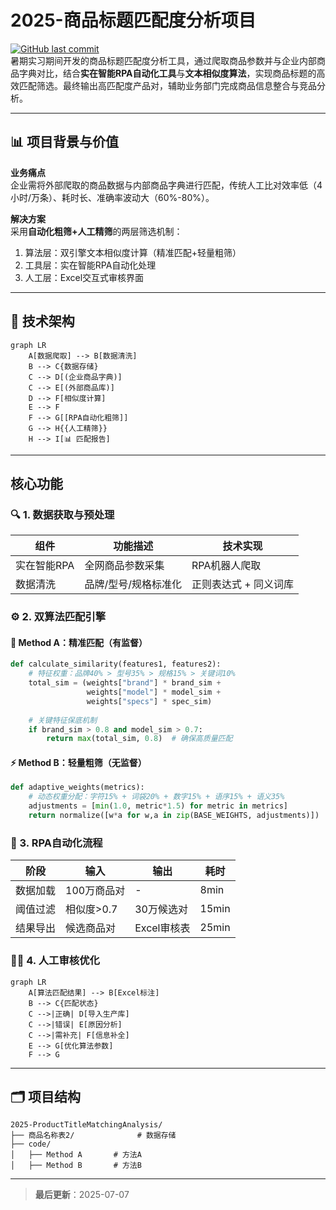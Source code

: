 # 2025-商品标题匹配度分析项目  

[![GitHub last commit](https://img.shields.io/github/last-commit/yourusername/2025-ProductTitleMatchingAnalysis)](https://github.com/yourusername/2025-ProductTitleMatchingAnalysis)  
暑期实习期间开发的商品标题匹配度分析工具，通过爬取商品参数并与企业内部商品字典对比，结合**实在智能RPA自动化工具**与**文本相似度算法**，实现商品标题的高效匹配筛选。最终输出高匹配度产品对，辅助业务部门完成商品信息整合与竞品分析。

---

## 📊 项目背景与价值  

**业务痛点**  
企业需将外部爬取的商品数据与内部商品字典进行匹配，传统人工比对效率低（4小时/万条）、耗时长、准确率波动大（60%-80%）。

**解决方案**  
采用**自动化粗筛+人工精筛**的两层筛选机制：  
1. 算法层：双引擎文本相似度计算（精准匹配+轻量粗筛）  
2. 工具层：实在智能RPA自动化处理  
3. 人工层：Excel交互式审核界面  

---

## 🔧 技术架构  

```mermaid
graph LR
    A[数据爬取] --> B[数据清洗]
    B --> C{数据存储}
    C --> D[(企业商品字典)]
    C --> E[(外部商品库)]
    D --> F[相似度计算]
    E --> F
    F --> G[[RPA自动化粗筛]]
    G --> H{{人工精筛}}
    H --> I[📊 匹配报告]
```

---

##  核心功能  

### 🔍 1. 数据获取与预处理  
| 组件 | 功能描述 | 技术实现 |
|------|----------|----------|
| 实在智能RPA | 全网商品参数采集 | RPA机器人爬取 |
| 数据清洗 | 品牌/型号/规格标准化 | 正则表达式 + 同义词库 |

### ⚙️ 2. 双算法匹配引擎  
#### 🎯 Method A：精准匹配（有监督）  
```python
def calculate_similarity(features1, features2):
    # 特征权重：品牌40% > 型号35% > 规格15% > 关键词10%
    total_sim = (weights["brand"] * brand_sim +
                 weights["model"] * model_sim +
                 weights["specs"] * spec_sim)
    
    # 关键特征保底机制
    if brand_sim > 0.8 and model_sim > 0.7:
        return max(total_sim, 0.8)  # 确保高质量匹配
```

#### ⚡ Method B：轻量粗筛（无监督）  
```python
def adaptive_weights(metrics):
    # 动态权重分配：字符15% + 词袋20% + 数字15% + 语序15% + 语义35%
    adjustments = [min(1.0, metric*1.5) for metric in metrics]
    return normalize([w*a for w,a in zip(BASE_WEIGHTS, adjustments)])
```

### 🤖 3. RPA自动化流程  
| 阶段 | 输入 | 输出 | 耗时 |
|------|------|------|------|
| 数据加载 | 100万商品对 | - | 8min |
| 阈值过滤 | 相似度>0.7 | 30万候选对 | 15min |
| 结果导出 | 候选商品对 | Excel审核表 | 25min |

### 👩‍💻 4. 人工审核优化  
```mermaid
graph LR
    A[算法匹配结果] --> B[Excel标注]
    B --> C{匹配状态}
    C -->|正确| D[导入生产库]
    C -->|错误| E[原因分析]
    C -->|需补充| F[信息补全]
    E --> G[优化算法参数]
    F --> G
```

---

## 🗂️ 项目结构  

```
2025-ProductTitleMatchingAnalysis/
├── 商品名称表2/              # 数据存储
├── code/
│   ├── Method A       # 方法A
│   ├── Method B       # 方法B
```

---

> **最后更新**：2025-07-07  

